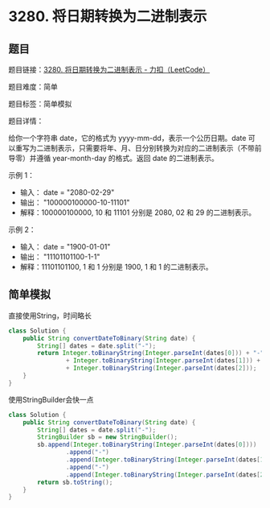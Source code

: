 # 3280. 将日期转换为二进制表示

## 题目

题目链接：[3280. 将日期转换为二进制表示 - 力扣（LeetCode）](https://leetcode.cn/problems/convert-date-to-binary/description/)

题目难度：简单

题目标签：简单模拟

题目详情：

给你一个字符串 date，它的格式为 yyyy-mm-dd，表示一个公历日期。date 可以重写为二进制表示，只需要将年、月、日分别转换为对应的二进制表示（不带前导零）并遵循 year-month-day 的格式。返回 date 的二进制表示。

示例 1：

- 输入： date = "2080-02-29"
- 输出： "100000100000-10-11101"
- 解释：100000100000, 10 和 11101 分别是 2080, 02 和 29 的二进制表示。

示例 2：

- 输入： date = "1900-01-01"
- 输出： "11101101100-1-1"
- 解释：11101101100, 1 和 1 分别是 1900, 1 和 1 的二进制表示。



## 简单模拟

直接使用String，时间略长

```java
class Solution {
    public String convertDateToBinary(String date) {
        String[] dates = date.split("-");
        return Integer.toBinaryString(Integer.parseInt(dates[0])) + "-"
                + Integer.toBinaryString(Integer.parseInt(dates[1])) + "-"
                + Integer.toBinaryString(Integer.parseInt(dates[2]));
    }
}
```



使用StringBuilder会快一点

```java
class Solution {
    public String convertDateToBinary(String date) {
        String[] dates = date.split("-");
        StringBuilder sb = new StringBuilder();
        sb.append(Integer.toBinaryString(Integer.parseInt(dates[0])))
                .append("-")
                .append(Integer.toBinaryString(Integer.parseInt(dates[1])))
                .append("-")
                .append(Integer.toBinaryString(Integer.parseInt(dates[2])));
        return sb.toString();
    }
}
```

